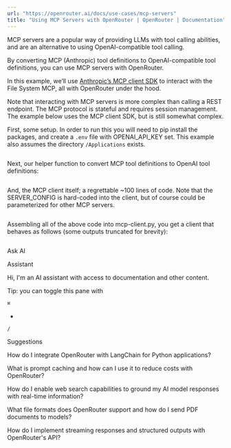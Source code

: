 ```yaml
---
url: "https://openrouter.ai/docs/use-cases/mcp-servers"
title: "Using MCP Servers with OpenRouter | OpenRouter | Documentation"
---
```


MCP servers are a popular way of providing LLMs with tool calling abilities, and are an alternative to using OpenAI-compatible tool calling.

By converting MCP (Anthropic) tool definitions to OpenAI-compatible tool definitions, you can use MCP servers with OpenRouter.

In this example, we’ll use [Anthropic’s MCP client SDK](https://github.com/modelcontextprotocol/python-sdk?tab=readme-ov-file#writing-mcp-clients) to interact with the File System MCP, all with OpenRouter under the hood.

Note that interacting with MCP servers is more complex than calling a REST
endpoint. The MCP protocol is stateful and requires session management. The
example below uses the MCP client SDK, but is still somewhat complex.

First, some setup. In order to run this you will need to pip install the packages, and create a `.env` file with OPENAI\_API\_KEY set. This example also assumes the directory `/Applications` exists.

```code-block text-sm

```

Next, our helper function to convert MCP tool definitions to OpenAI tool definitions:

```code-block text-sm

```

And, the MCP client itself; a regrettable ~100 lines of code. Note that the SERVER\_CONFIG is hard-coded into the client, but of course could be parameterized for other MCP servers.

```code-block text-sm

```

Assembling all of the above code into mcp-client.py, you get a client that behaves as follows (some outputs truncated for brevity):

```code-block text-sm

```

Ask AI

Assistant

Hi, I'm an AI assistant with access to documentation and other content.

Tip: you can toggle this pane with

`⌘`

+

`/`

Suggestions

How do I integrate OpenRouter with LangChain for Python applications?

What is prompt caching and how can I use it to reduce costs with OpenRouter?

How do I enable web search capabilities to ground my AI model responses with real-time information?

What file formats does OpenRouter support and how do I send PDF documents to models?

How do I implement streaming responses and structured outputs with OpenRouter's API?